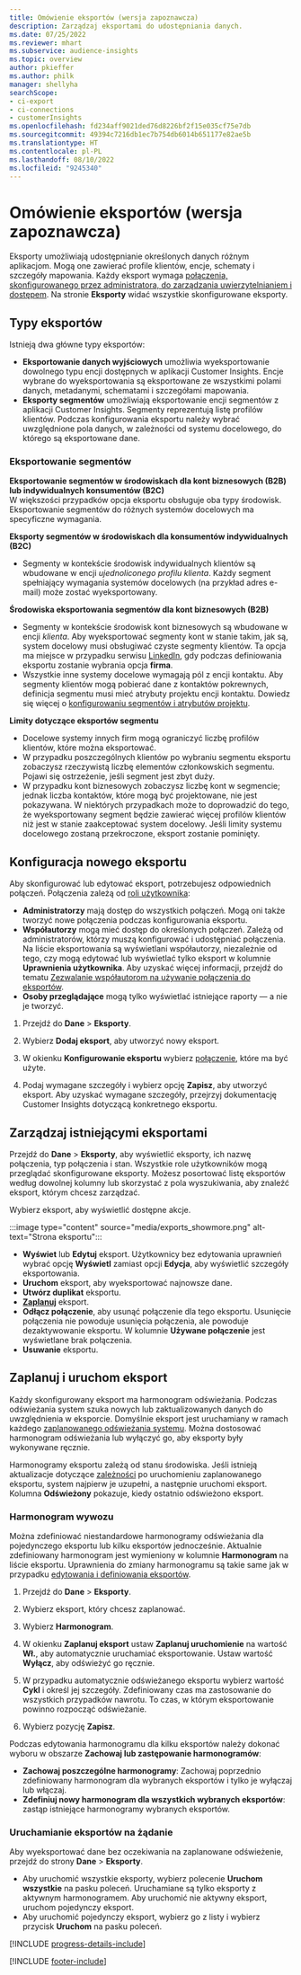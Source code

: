 ```yaml
---
title: Omówienie eksportów (wersja zapoznawcza)
description: Zarządzaj eksportami do udostępniania danych.
ms.date: 07/25/2022
ms.reviewer: mhart
ms.subservice: audience-insights
ms.topic: overview
author: pkieffer
ms.author: philk
manager: shellyha
searchScope:
- ci-export
- ci-connections
- customerInsights
ms.openlocfilehash: fd234aff9021ded76d8226bf2f15e035cf75e7db
ms.sourcegitcommit: 49394c7216db1ec7b754db6014b651177e82ae5b
ms.translationtype: HT
ms.contentlocale: pl-PL
ms.lasthandoff: 08/10/2022
ms.locfileid: "9245340"
---
```

# <a name="exports-preview-overview"></a>Omówienie eksportów (wersja zapoznawcza)

 Eksporty umożliwiają udostępnianie określonych danych różnym aplikacjom. Mogą one zawierać profile klientów, encje, schematy i szczegóły mapowania. Każdy eksport wymaga [połączenia, skonfigurowanego przez administratora, do zarządzania uwierzytelnianiem i dostępem](connections.md). Na stronie **Eksporty** widać wszystkie skonfigurowane eksporty.

## <a name="export-types"></a>Typy eksportów

Istnieją dwa główne typy eksportów:  

- **Eksportowanie danych wyjściowych** umożliwia wyeksportowanie dowolnego typu encji dostępnych w aplikacji Customer Insights. Encje wybrane do wyeksportowania są eksportowane ze wszystkimi polami danych, metadanymi, schematami i szczegółami mapowania.
- **Eksporty segmentów** umożliwiają eksportowanie encji segmentów z aplikacji Customer Insights. Segmenty reprezentują listę profilów klientów. Podczas konfigurowania eksportu należy wybrać uwzględnione pola danych, w zależności od systemu docelowego, do którego są eksportowane dane.

### <a name="export-segments"></a>Eksportowanie segmentów

**Eksportowanie segmentów w środowiskach dla kont biznesowych (B2B) lub indywidualnych konsumentów (B2C)**  
W większości przypadków opcja eksportu obsługuje oba typy środowisk. Eksportowanie segmentów do różnych systemów docelowych ma specyficzne wymagania. 

**Eksporty segmentów w środowiskach dla konsumentów indywidualnych (B2C)**  
- Segmenty w kontekście środowisk indywidualnych klientów są wbudowane w encji *ujednoliconego profilu klienta*. Każdy segment spełniający wymagania systemów docelowych (na przykład adres e-mail) może zostać wyeksportowany.

**Środowiska eksportowania segmentów dla kont biznesowych (B2B)**  
- Segmenty w kontekście środowisk kont biznesowych są wbudowane w encji *klienta*. Aby wyeksportować segmenty kont w stanie takim, jak są, system docelowy musi obsługiwać czyste segmenty klientów. Ta opcja ma miejsce w przypadku serwisu [LinkedIn](export-linkedin-ads.md), gdy podczas definiowania eksportu zostanie wybrania opcja **firma**.
- Wszystkie inne systemy docelowe wymagają pól z encji kontaktu. Aby segmenty klientów mogą pobierać dane z kontaktów pokrewnych, definicja segmentu musi mieć atrybuty projektu encji kontaktu. Dowiedz się więcej o [konfigurowaniu segmentów i atrybutów projektu](segment-builder.md).

**Limity dotyczące eksportów segmentu**  
- Docelowe systemy innych firm mogą ograniczyć liczbę profilów klientów, które można eksportować. 
- W przypadku poszczególnych klientów po wybraniu segmentu eksportu zobaczysz rzeczywistą liczbę elementów członkowskich segmentu. Pojawi się ostrzeżenie, jeśli segment jest zbyt duży. 
- W przypadku kont biznesowych zobaczysz liczbę kont w segmencie; jednak liczba kontaktów, które mogą być projektowane, nie jest pokazywana. W niektórych przypadkach może to doprowadzić do tego, że wyeksportowany segment będzie zawierać więcej profilów klientów niż jest w stanie zaakceptować system docelowy. Jeśli limity systemu docelowego zostaną przekroczone, eksport zostanie pominięty.

## <a name="set-up-a-new-export"></a>Konfiguracja nowego eksportu

Aby skonfigurować lub edytować eksport, potrzebujesz odpowiednich połączeń. Połączenia zależą od [roli użytkownika](permissions.md):
- **Administratorzy** mają dostęp do wszystkich połączeń. Mogą oni także tworzyć nowe połączenia podczas konfigurowania eksportu.
- **Współautorzy** mogą mieć dostęp do określonych połączeń. Zależą od administratorów, którzy muszą konfigurować i udostępniać połączenia. Na liście eksportowania są wyświetlani współautorzy, niezależnie od tego, czy mogą edytować lub wyświetlać tylko eksport w kolumnie **Uprawnienia użytkownika**. Aby uzyskać więcej informacji, przejdź do tematu [Zezwalanie współautorom na używanie połączenia do eksportów](connections.md#allow-contributors-to-use-a-connection-for-exports).
- **Osoby przeglądające** mogą tylko wyświetlać istniejące raporty — a nie je tworzyć.

1. Przejdź do **Dane** > **Eksporty**.

1. Wybierz **Dodaj eksport**, aby utworzyć nowy eksport.

1. W okienku **Konfigurowanie eksportu** wybierz [połączenie](connections.md), które ma być użyte.

1. Podaj wymagane szczegóły i wybierz opcję **Zapisz**, aby utworzyć eksport. Aby uzyskać wymagane szczegóły, przejrzyj dokumentację Customer Insights dotyczącą konkretnego eksportu.

## <a name="manage-existing-exports"></a>Zarządzaj istniejącymi eksportami

Przejdź do **Dane** > **Eksporty**, aby wyświetlić eksporty, ich nazwę połączenia, typ połączenia i stan. Wszystkie role użytkowników mogą przeglądać skonfigurowane eksporty. Możesz posortować listę eksportów według dowolnej kolumny lub skorzystać z pola wyszukiwania, aby znaleźć eksport, którym chcesz zarządzać.

Wybierz eksport, aby wyświetlić dostępne akcje.

:::image type="content" source="media/exports_showmore.png" alt-text="Strona eksportu":::

- **Wyświet** lub **Edytuj** eksport. Użytkownicy bez edytowania uprawnień wybrać opcję **Wyświetl** zamiast opcji **Edycja**, aby wyświetlić szczegóły eksportowania.
- **Uruchom** eksport, aby wyeksportować najnowsze dane.
- **Utwórz duplikat** eksportu.
- **[Zaplanuj](#schedule-and-run-exports)** eksport.
- **Odłącz połączenie**, aby usunąć połączenie dla tego eksportu. Usunięcie połączenia nie powoduje usunięcia połączenia, ale powoduje dezaktywowanie eksportu. W kolumnie **Używane połączenie** jest wyświetlane brak połączenia.
- **Usuwanie** eksportu.

## <a name="schedule-and-run-exports"></a>Zaplanuj i uruchom eksport

Każdy skonfigurowany eksport ma harmonogram odświeżania. Podczas odświeżania system szuka nowych lub zaktualizowanych danych do uwzględnienia w eksporcie. Domyślnie eksport jest uruchamiany w ramach każdego [zaplanowanego odświeżania systemu](schedule-refresh.md). Można dostosować harmonogram odświeżania lub wyłączyć go, aby eksporty były wykonywane ręcznie.

Harmonogramy eksportu zależą od stanu środowiska. Jeśli istnieją aktualizacje dotyczące [zależności](system.md#refresh-processes) po uruchomieniu zaplanowanego eksportu, system najpierw je uzupełni, a następnie uruchomi eksport. Kolumna **Odświeżony** pokazuje, kiedy ostatnio odświeżono eksport.

### <a name="schedule-exports"></a>Harmonogram wywozu

Można zdefiniować niestandardowe harmonogramy odświeżania dla pojedynczego eksportu lub kilku eksportów jednocześnie. Aktualnie zdefiniowany harmonogram jest wymieniony w kolumnie **Harmonogram** na liście eksportu. Uprawnienia do zmiany harmonogramu są takie same jak w przypadku [edytowania i definiowania eksportów](export-destinations.md#set-up-a-new-export).

1. Przejdź do **Dane** > **Eksporty**.

1. Wybierz eksport, który chcesz zaplanować.

1. Wybierz **Harmonogram**.

1. W okienku **Zaplanuj eksport** ustaw **Zaplanuj uruchomienie** na wartość **Wł.**, aby automatycznie uruchamiać eksportowanie. Ustaw wartość **Wyłącz**, aby odświeżyć go ręcznie.

1. W przypadku automatycznie odświeżanego eksportu wybierz wartość **Cykl** i określ jej szczegóły. Zdefiniowany czas ma zastosowanie do wszystkich przypadków nawrotu. To czas, w którym eksportowanie powinno rozpocząć odświeżanie.

1. Wybierz pozycję **Zapisz**.

Podczas edytowania harmonogramu dla kilku eksportów należy dokonać wyboru w obszarze **Zachowaj lub zastępowanie harmonogramów**:

- **Zachowaj poszczególne harmonogramy**: Zachowaj poprzednio zdefiniowany harmonogram dla wybranych eksportów i tylko je wyłączaj lub włączaj.
- **Zdefiniuj nowy harmonogram dla wszystkich wybranych eksportów**: zastąp istniejące harmonogramy wybranych eksportów.

### <a name="run-exports-on-demand"></a>Uruchamianie eksportów na żądanie

Aby wyeksportować dane bez oczekiwania na zaplanowane odświeżenie, przejdź do strony **Dane** > **Eksporty**.

- Aby uruchomić wszystkie eksporty, wybierz polecenie **Uruchom wszystkie** na pasku poleceń. Uruchamiane są tylko eksporty z aktywnym harmonogramem. Aby uruchomić nie aktywny eksport, uruchom pojedynczy eksport.
- Aby uruchomić pojedynczy eksport, wybierz go z listy i wybierz przycisk **Uruchom** na pasku poleceń.

[!INCLUDE [progress-details-include](includes/progress-details-pane.md)]


[!INCLUDE [footer-include](includes/footer-banner.md)]
